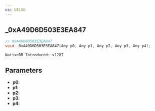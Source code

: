 ```yaml
---
ns: UILOG
---
```

## _0xA49D6D503E3EA847

```c
// 0xA49D6D503E3EA847
void _0xA49D6D503E3EA847(Any p0, Any p1, Any p2, Any p3, Any p4);
```

```
NativeDB Introduced: v1207
```

## Parameters
* **p0**:
* **p1**:
* **p2**:
* **p3**:
* **p4**:
